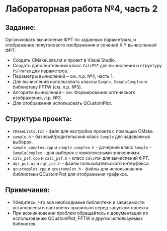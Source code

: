 # Лабораторная работа №4, часть 2

## Задание:

Организовать вычисление ФРТ по заданным параметрам, и отображение полутонового изображения и сечений X,Y вычисленной ФРТ:
- Создать CMakeLists.txt и проект в Visual Studio.
- Создать дополнительный класс `CalcPSF` для вычислений и структуру `PSFParam` для параметров.
- Параметры вычислений – см. л.р. №4, часть 1.
- Для вычислений использовать классы `Sample`, `SampleComplex` и библиотеку FFTW (см. л.р. №3).
- Алгоритм вычислений – см. Формирование оптического изображения, л.р. №3.
- Для отображения использовать QCustomPlot.


## Структура проекта:

- `CMakeLists.txt` - файл для настройки проекта с помощью CMake.
- `sample.h` - базовый/родительский класс `Sample` для задаваемых выборок.
- `sample_complex.cpp` и `sample_complex.h` - дочерний класс `Sample` - `SampleComplex` - для выборок с комплексными значениями.
- `calc_psf.cpp` и `calc_psf.h` - класс `CalcPSF` для вычислений ФРТ.
- `dqt_psf.ui` и `dqt_psf.h` - файлы пользовательского интерфейса.
- `qcustomplot.cpp` и `qcustomplot.h` - файлы для использования библиотеки QCustomPlot для отображения графиков.


## Примечания:

- Убедитесь, что все необходимые библиотеки и зависимости установлены и настроены правильно перед запуском проекта.
- При возникновении проблем обращайтесь к документации по использованию QCustomPlot, FFTW и других используемых библиотек.
